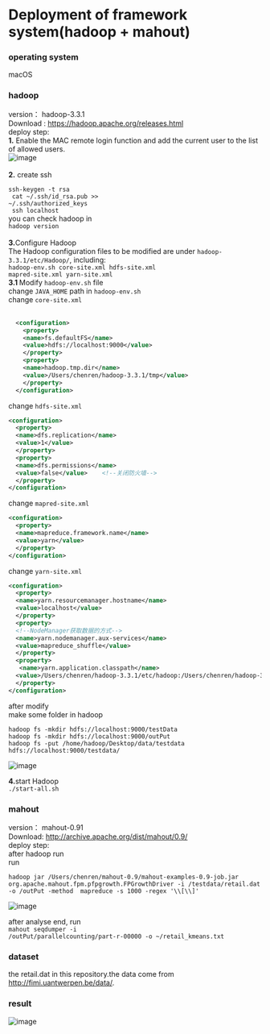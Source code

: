 # Deployment of framework system(hadoop + mahout)

### operating system
  macOS
  
### hadoop
  version： hadoop-3.3.1<br/>
  Download : https://hadoop.apache.org/releases.html  <br/>
  deploy step:<br/>
  <strong>1.</strong> Enable the MAC remote login function and add the current user to the list of allowed users.<br/>
  ![image](https://user-images.githubusercontent.com/12046845/143590015-b4cad92e-2058-4b57-9956-13d4a54ff624.png)
  <br/><br/>
  <strong>2.</strong> create ssh <br/>
  <code> ssh-keygen -t rsa </code> <br/>
  <code> cat ~/.ssh/id_rsa.pub >> ~/.ssh/authorized_keys </code><br/>
  <code> ssh localhost</code> <br/>
  you can check hadoop in <br/>
  <code>hadoop version</code><br/>
  <br/>
  <strong>3.</strong>Configure Hadoop<br/>
  The Hadoop configuration files to be modified are under <code>hadoop-3.3.1/etc/Hadoop/</code>, including:<br/>
  <code>hadoop-env.sh core-site.xml hdfs-site.xml mapred-site.xml yarn-site.xml</code><br/>
  <strong>3.1 </strong>Modify <code>hadoop-env.sh</code> file<br/>
  change <code>JAVA_HOME</code> path in <code>hadoop-env.sh</code><br/>
  change <code>core-site.xml </code><br/>
  ```xml
    <configuration>
      <property>
      <name>fs.defaultFS</name>
      <value>hdfs://localhost:9000</value>
      </property>
      <property>
      <name>hadoop.tmp.dir</name>
      <value>/Users/chenren/hadoop-3.3.1/tmp</value>
      </property>
    </configuration>
  ```
  change <code>hdfs-site.xml </code><br/>
  ```xml
  <configuration>
    <property>
    <name>dfs.replication</name>
    <value>1</value>
    </property>
    <property>
    <name>dfs.permissions</name>
    <value>false</value>    <!--关闭防火墙-->
    </property>
  </configuration>
  ```
  change <code>mapred-site.xml </code><br/>
  ```xml
  <configuration>
    <property>
    <name>mapreduce.framework.name</name>
    <value>yarn</value>
    </property>
  </configuration>
  ```
  change <code>yarn-site.xml </code><br/>
  ```xml
  <configuration>
    <property>
    <name>yarn.resourcemanager.hostname</name>
    <value>localhost</value>
    </property>
    <property>
    <!--NodeManager获取数据的方式-->
    <name>yarn.nodemanager.aux-services</name>
    <value>mapreduce_shuffle</value>
    </property>
    <property>
     <name>yarn.application.classpath</name>
    <value>/Users/chenren/hadoop-3.3.1/etc/hadoop:/Users/chenren/hadoop-3.3.1/share/hadoop/common/lib/*:/Users/chenren/hadoop-3.3.1/share/hadoop/common/*:/Users/chenren/hadoop-3.3.1/share/hadoop/hdfs:/Users/chenren/hadoop-3.3.1/share/hadoop/hdfs/lib/*:/Users/chenren/hadoop-3.3.1/share/hadoop/hdfs/*:/Users/chenren/hadoop-3.3.1/share/hadoop/mapreduce/*:/Users/chenren/hadoop-3.3.1/share/hadoop/yarn:/Users/chenren/hadoop-3.3.1/share/hadoop/yarn/lib/*:/Users/chenren/hadoop-3.3.1/share/hadoop/yarn/*</value>
    </property>
  </configuration>
  ```
  after modify<br/>
  make some folder in hadoop <br/>
  ```sheel
  hadoop fs -mkdir hdfs://localhost:9000/testData
  hadoop fs -mkdir hdfs://localhost:9000/outPut
  hadoop fs -put /home/hadoop/Desktop/data/testdata hdfs://localhost:9000/testdata/
  ```
  ![image](https://user-images.githubusercontent.com/12046845/143594697-ba14008c-73c1-4915-a5a9-d973c9e1c55f.png)

  <strong>4.</strong>start Hadoop<br/>
  <code>./start-all.sh</code><br/>
  
### mahout
  version： mahout-0.91 <br/>
  Download: http://archive.apache.org/dist/mahout/0.9/  <br/>
  deploy step:<br/>
  after hadoop run<br/>
  run
  ```shell
  hadoop jar /Users/chenren/mahout-0.9/mahout-examples-0.9-job.jar org.apache.mahout.fpm.pfpgrowth.FPGrowthDriver -i /testdata/retail.dat -o /outPut -method  mapreduce -s 1000 -regex '\\[\\]'
  ```
  ![image](https://user-images.githubusercontent.com/12046845/143595026-2b745cfb-5555-4044-8717-941871c8da80.png)

  after analyse end, run<br/>
  <code>mahout seqdumper -i /outPut/parallelcounting/part-r-00000 -o ~/retail_kmeans.txt</code>

  
### dataset
  the retail.dat in this repository.the data come from http://fimi.uantwerpen.be/data/.

### result
![image](https://user-images.githubusercontent.com/12046845/143595120-252ada93-1f26-4f21-8ed5-05be673fdce9.png)
